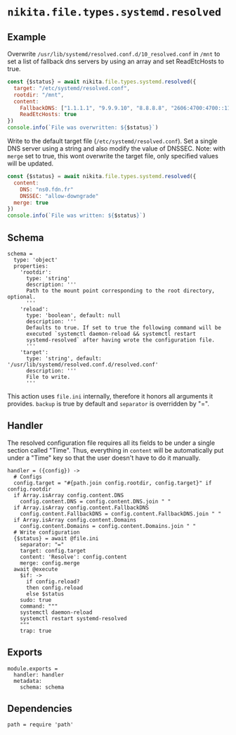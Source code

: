 
# `nikita.file.types.systemd.resolved`

## Example

Overwrite `/usr/lib/systemd/resolved.conf.d/10_resolved.conf` in `/mnt` to set
a list of fallback dns servers by using an array and set ReadEtcHosts to true.

```js
const {$status} = await nikita.file.types.systemd.resolved({
  target: "/etc/systemd/resolved.conf",
  rootdir: "/mnt",
  content:
    FallbackDNS: ["1.1.1.1", "9.9.9.10", "8.8.8.8", "2606:4700:4700::1111"]
    ReadEtcHosts: true
})
console.info(`File was overwritten: ${$status}`)
```

Write to the default target file (`/etc/systemd/resolved.conf`). Set a single
DNS server using a string and also modify the value of DNSSEC.  Note: with
`merge` set to true, this wont overwrite the target file, only specified values
will be updated.

```js
const {$status} = await nikita.file.types.systemd.resolved({
  content:
    DNS: "ns0.fdn.fr"
    DNSSEC: "allow-downgrade"
  merge: true
})
console.info(`File was written: ${$status}`)
```

## Schema

    schema =
      type: 'object'
      properties:
        'rootdir':
          type: 'string'
          description: '''
          Path to the mount point corresponding to the root directory, optional.
          '''
        'reload':
          type: 'boolean', default: null
          description: '''
          Defaults to true. If set to true the following command will be
          executed `systemctl daemon-reload && systemctl restart
          systemd-resolved` after having wrote the configuration file.
          '''
        'target':
          type: 'string', default: '/usr/lib/systemd/resolved.conf.d/resolved.conf'
          description: '''
          File to write.
          '''

This action uses `file.ini` internally, therefore it honors all
arguments it provides. `backup` is true by default and `separator` is
overridden by "=".

## Handler

The resolved configuration file requires all its fields to be under a single
section called "Time". Thus, everything in `content` will be automatically put
under a "Time" key so that the user doesn't have to do it manually.

    handler = ({config}) ->
      # Configs
      config.target = "#{path.join config.rootdir, config.target}" if config.rootdir
      if Array.isArray config.content.DNS
        config.content.DNS = config.content.DNS.join " "
      if Array.isArray config.content.FallbackDNS
        config.content.FallbackDNS = config.content.FallbackDNS.join " "
      if Array.isArray config.content.Domains
        config.content.Domains = config.content.Domains.join " "
      # Write configuration
      {$status} = await @file.ini
        separator: "="
        target: config.target
        content: 'Resolve': config.content
        merge: config.merge
      await @execute
        $if: ->
          if config.reload?
          then config.reload
          else $status
        sudo: true
        command: """
        systemctl daemon-reload
        systemctl restart systemd-resolved
        """
        trap: true

## Exports

    module.exports =
      handler: handler
      metadata:
        schema: schema

## Dependencies

    path = require 'path'
